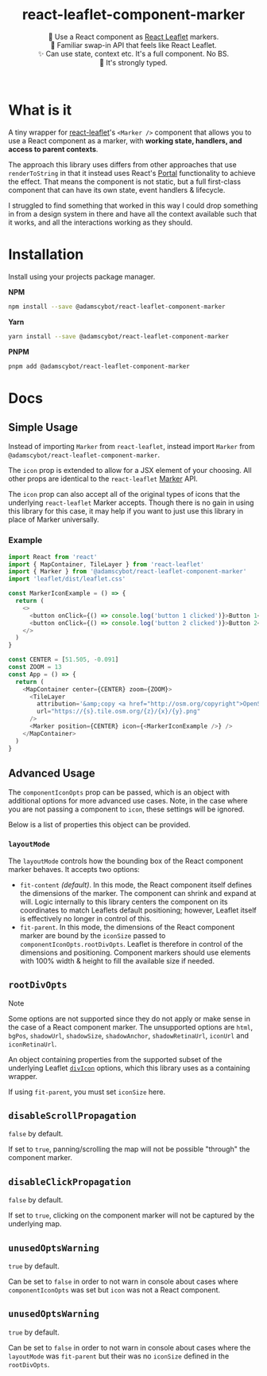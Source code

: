<p align="center">
  <h1 align="center">react-leaflet-component-marker</h1>
</p>
<p align="center">
📍 Use a React component as <a href="https://react-leaflet.js.org/">React Leaflet</a> markers.<br/>
🔄 Familiar swap-in API that feels like React Leaflet.<br/>
✨ Can use state, context etc. It's a full component. No BS.<br/>
💪 It's strongly typed.

</p>
<br/>

# What is it

A tiny wrapper for [react-leaflet](https://react-leaflet.js.org/)'s `<Marker />` component that allows you to use a React component as a marker, with **working state, handlers, and access to parent contexts**.

The approach this library uses differs from other approaches that use `renderToString` in that it instead uses React's [Portal](https://react.dev/reference/react-dom/createPortal) functionality to achieve the effect. That means the component is not static, but a full first-class component that can have its own state, event handlers & lifecycle.

I struggled to find something that worked in this way I could drop something in from a design system in there and have all the context available such that it works, and all the interactions working as they should.

# Installation

Install using your projects package manager.

**NPM**

```bash
npm install --save @adamscybot/react-leaflet-component-marker
```

**Yarn**

```bash
yarn install --save @adamscybot/react-leaflet-component-marker
```

**PNPM**

```bash
pnpm add @adamscybot/react-leaflet-component-marker
```

# Docs

## Simple Usage

Instead of importing `Marker` from `react-leaflet`, instead import `Marker` from `@adamscybot/react-leaflet-component-marker`.

The `icon` prop is extended to allow for a JSX element of your choosing. All other props are identical to the `react-leaflet` [Marker](https://react-leaflet.js.org/docs/api-components/#marker) API.

The `icon` prop can also accept all of the original types of icons that the underlying `react-leaflet` Marker accepts. Though there is no gain in using this library for this case, it may help if you want to just use this library in place of Marker universally.

### Example

```javascript
import React from 'react'
import { MapContainer, TileLayer } from 'react-leaflet'
import { Marker } from '@adamscybot/react-leaflet-component-marker'
import 'leaflet/dist/leaflet.css'

const MarkerIconExample = () => {
  return (
    <>
      <button onClick={() => console.log('button 1 clicked')}>Button 1</button>
      <button onClick={() => console.log('button 2 clicked')}>Button 2</button>
    </>
  )
}

const CENTER = [51.505, -0.091]
const ZOOM = 13
const App = () => {
  return (
    <MapContainer center={CENTER} zoom={ZOOM}>
      <TileLayer
        attribution='&amp;copy <a href="http://osm.org/copyright">OpenStreetMap</a> contributors'
        url="https://{s}.tile.osm.org/{z}/{x}/{y}.png"
      />
      <Marker position={CENTER} icon={<MarkerIconExample />} />
    </MapContainer>
  )
}
```

## Advanced Usage

The `componentIconOpts` prop can be passed, which is an object with additional options for more advanced use cases. Note, in the case where you are not passing a component to `icon`, these settings will be ignored.

Below is a list of properties this object can be provided.

### `layoutMode`

The `layoutMode` controls how the bounding box of the React component marker behaves. It accepts two options:

- `fit-content` _(default)_. In this mode, the React component itself defines the dimensions of the marker. The component can shrink and expand at will. Logic internally to this library centers the component on its coordinates to match Leaflets default positioning; however, Leaflet itself is effectively no longer in control of this.
- `fit-parent`. In this mode, the dimensions of the React component marker are bound by the `iconSize` passed to `componentIconOpts.rootDivOpts`. Leaflet is therefore in control of the dimensions and positioning. Component markers should use elements with 100% width & height to fill the available size if needed.

## `rootDivOpts`

> [!NOTE]
> Some options are not supported since they do not apply or make sense in the case of a React component marker. The unsupported options are `html`, `bgPos`, `shadowUrl`, `shadowSize`, `shadowAnchor`, `shadowRetinaUrl`, `iconUrl` and `iconRetinaUrl`.

An object containing properties from the supported subset of the underlying Leaflet [`divIcon`](https://leafletjs.com/reference.html#divicon) options, which this library uses as a containing wrapper.

If using `fit-parent`, you must set `iconSize` here.

## `disableScrollPropagation`

`false` by default.

If set to `true`, panning/scrolling the map will not be possible "through" the component marker.

## `disableClickPropagation`

`false` by default.

If set to `true`, clicking on the component marker will not be captured by the underlying map.

## `unusedOptsWarning`

`true` by default.

Can be set to `false` in order to not warn in console about cases where `componentIconOpts` was set but `icon` was not a React component.

## `unusedOptsWarning`

`true` by default.

Can be set to `false` in order to not warn in console about cases where the `layoutMode` was `fit-parent` but their was no `iconSize` defined in the `rootDivOpts`.

